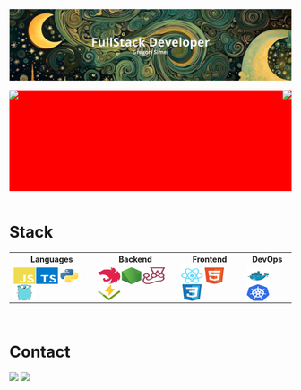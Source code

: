 [![banner](https://github.com/GregoriSimei/GregoriSimei/blob/main/img/banner1.png)](/)
<div width="100%" style="display: flex; justify-content: space-between; flex-direction: row; background: red;">
  <img height="180em" src="https://github-readme-stats.vercel.app/api?username=GregoriSimei&show_icons=true&count_private=true&rank_icon=github&icon_color=f8ab26&title_color=738f65&text_color=b0b0b0&bg_color=00000000&hide_border=true"/>
  <img height="180em" src="https://github-readme-stats.vercel.app/api/top-langs/?username=GregoriSimei&layout=compact&langs_count=16&icon_color=f8ab26&title_color=738f65&text_color=b0b0b0&bg_color=00000000&hide_border=true"/>
</div>
<br>

# Stack
<table>
  <tr>
    <th>Languages</th>
    <th>Backend</th>
    <th>Frontend</th>
    <th>DevOps</th>
  </tr>
  <tr>
    <td>
      <div style="display: flex; flex-wrap: wrap;">
        <img align="center" alt="Greg-Js" height="30" width="40" src="https://raw.githubusercontent.com/devicons/devicon/master/icons/javascript/javascript-plain.svg">
        <img align="center" alt="Greg-Ts" height="30" width="40" src="https://raw.githubusercontent.com/devicons/devicon/master/icons/typescript/typescript-plain.svg">
        <img align="center" alt="Greg-Python" height="30" width="40" src="https://raw.githubusercontent.com/devicons/devicon/master/icons/python/python-original.svg">
        <img align="center" alt="Greg-Python" height="30" width="40" src="https://raw.githubusercontent.com/devicons/devicon/master/icons/go/go-original.svg">
      <div>
    </td>
    <td>
     <div style="display: flex; flex-wrap: wrap;">
       <img align="center" alt="Greg-Nest" height="30" width="40" src="https://raw.githubusercontent.com/devicons/devicon/master/icons/nestjs/nestjs-original.svg">
       <img align="center" alt="Greg-Node" height="30" width="40" src="https://raw.githubusercontent.com/devicons/devicon/master/icons/nodejs/nodejs-original.svg">
       <img align="center" alt="Greg-Jest" height="30" width="40" src="https://raw.githubusercontent.com/devicons/devicon/master/icons/jest/jest-plain.svg">
       <img align="center" alt="Greg-Vitest" height="30" width="40" src="https://raw.githubusercontent.com/devicons/devicon/master/icons/vitest/vitest-original.svg">
     <div>
    </td>
    <td>
       <div style="display: flex; flex-wrap: wrap;">
         <img align="center" alt="Greg-React" height="30" width="40" src="https://raw.githubusercontent.com/devicons/devicon/master/icons/react/react-original.svg">
         <img align="center" alt="Greg-HTML" height="30" width="40" src="https://raw.githubusercontent.com/devicons/devicon/master/icons/html5/html5-original.svg">
         <img align="center" alt="Greg-CSS" height="30" width="40" src="https://raw.githubusercontent.com/devicons/devicon/master/icons/css3/css3-original.svg">
       </div>
    </td>
    <td>
       <div style="display: flex; flex-wrap: wrap;">
         <img align="center" alt="Greg-React" height="30" width="40" src="https://raw.githubusercontent.com/devicons/devicon/master/icons/docker/docker-original.svg">
         <img align="center" alt="Greg-HTML" height="30" width="40" src="https://raw.githubusercontent.com/devicons/devicon/master/icons/kubernetes/kubernetes-original.svg">
       </div>
    </td>
  </tr>
</table>
<br>

# Contact 
<div> 
  <a href = "mailto:gregorisimei@gmail.com"><img src="https://img.shields.io/badge/-Gmail-%23333?style=for-the-badge&logo=gmail&logoColor=white" target="_blank"></a>
  <a href="https://www.linkedin.com/in/gregori-simei-8b0703197" target="_blank"><img src="https://img.shields.io/badge/-LinkedIn-%230077B5?style=for-the-badge&logo=linkedin&logoColor=white" target="_blank"></a>
</div>
